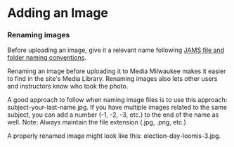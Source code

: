 # Adding an Image

### Renaming images

Before uploading an image, give it a relevant name following [JAMS file and folder naming conventions](https://jjloomis.gitbooks.io/file-and-folder-management/content/file-and-folder-naming-conventions.html). 

Renaming an image before uploading it to Media Milwaukee makes it easier to find in the site's Media Library. Renaming images also lets other users and instructors know who took the photo. 

A good approach to follow when naming image files is to use this approach: subject-your-last-name.jpg. If you have multiple images related to the same subject, you can add a number \(-1, -2, -3, etc.\) to the end of the name as well. Note: Always maintain the file extension \(.jpg, .png, etc.\) 

A properly renamed image might look like this: election-day-loomis-3.jpg. 







